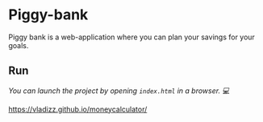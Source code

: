 # Piggy-bank
Piggy bank is a web-application where you can plan your savings for your goals.

## Run 
*You can launch the project by opening `index.html` in a browser. :computer:*

https://vladizz.github.io/moneycalculator/
